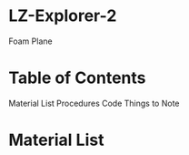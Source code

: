 # LZ-Explorer-2
Foam Plane
# Table of Contents
Material List
Procedures
Code
Things to Note
# Material List
